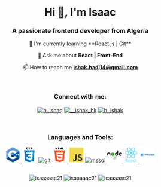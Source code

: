 <h1 align="center">Hi 👋, I'm Isaac</h1>
<h3 align="center">A passionate frontend developer from Algeria</h3>

<div align="center">
🌱 I'm currently learning **React.js | Git**

💬 Ask me about **React | Front-End**

📫 How to reach me **ishak.hadj14@gmail.com**
</div>

<br>

<h3 align="center">Connect with me:</h3>
<p align="center">
<a href="https://linkedin.com/in/h. ishaq" target="blank"><img align="center" src="https://raw.githubusercontent.com/rahuldkjain/github-profile-readme-generator/master/src/images/icons/Social/linked-in-alt.svg" alt="h. ishaq" height="30" width="40" /></a>
<a href="https://kaggle.com/__ishak_hk" target="blank"><img align="center" src="https://raw.githubusercontent.com/rahuldkjain/github-profile-readme-generator/master/src/images/icons/Social/kaggle.svg" alt="__ishak_hk" height="30" width="40" /></a>
<a href="https://fb.com/h. ishak" target="blank"><img align="center" src="https://raw.githubusercontent.com/rahuldkjain/github-profile-readme-generator/master/src/images/icons/Social/facebook.svg" alt="h. ishak" height="30" width="40" /></a>
</p>

<br>

<h3 align="center">Languages and Tools:</h3>
<p align="center">
<a href="https://www.w3schools.com/cpp/" target="_blank" rel="noreferrer"> <img src="https://raw.githubusercontent.com/devicons/devicon/master/icons/cplusplus/cplusplus-original.svg" alt="cplusplus" width="40" height="40"/> </a>
<a href="https://www.w3schools.com/css/" target="_blank" rel="noreferrer"> <img src="https://raw.githubusercontent.com/devicons/devicon/master/icons/css3/css3-original-wordmark.svg" alt="css3" width="40" height="40"/> </a>
<a href="https://git-scm.com/" target="_blank" rel="noreferrer"> <img src="https://www.vectorlogo.zone/logos/git-scm/git-scm-icon.svg" alt="git" width="40" height="40"/> </a>
<a href="https://www.w3.org/html/" target="_blank" rel="noreferrer"> <img src="https://raw.githubusercontent.com/devicons/devicon/master/icons/html5/html5-original-wordmark.svg" alt="html5" width="40" height="40"/> </a>
<a href="https://developer.mozilla.org/en-US/docs/Web/JavaScript" target="_blank" rel="noreferrer"> <img src="https://raw.githubusercontent.com/devicons/devicon/master/icons/javascript/javascript-original.svg" alt="javascript" width="40" height="40"/> </a>
<a href="https://www.microsoft.com/en-us/sql-server" target="_blank" rel="noreferrer"> <img src="https://www.svgrepo.com/show/303229/microsoft-sql-server-logo.svg" alt="mssql" width="40" height="40"/> </a>
<a href="https://nodejs.org" target="_blank" rel="noreferrer"> <img src="https://raw.githubusercontent.com/devicons/devicon/master/icons/nodejs/nodejs-original-wordmark.svg" alt="nodejs" width="40" height="40"/> </a>
<a href="https://reactjs.org/" target="_blank" rel="noreferrer"> <img src="https://raw.githubusercontent.com/devicons/devicon/master/icons/react/react-original-wordmark.svg" alt="react" width="40" height="40"/> </a>
<a href="https://webpack.js.org" target="_blank" rel="noreferrer"> <img src="https://raw.githubusercontent.com/devicons/devicon/d00d0969292a6569d45b06d3f350f463a0107b0d/icons/webpack/webpack-original-wordmark.svg" alt="webpack" width="40" height="40"/> </a>
</p>

<br>

<div align="center">
<img src="https://github-readme-stats.vercel.app/api/top-langs?username=isaaaaac21&show_icons=true&locale=en&layout=compact" alt="isaaaaac21" />

<img src="https://github-readme-stats.vercel.app/api?username=isaaaaac21&show_icons=true&locale=en" alt="isaaaaac21" />

<img src="https://github-readme-streak-stats.herokuapp.com/?user=isaaaaac21&" alt="isaaaaac21" />
</div>
